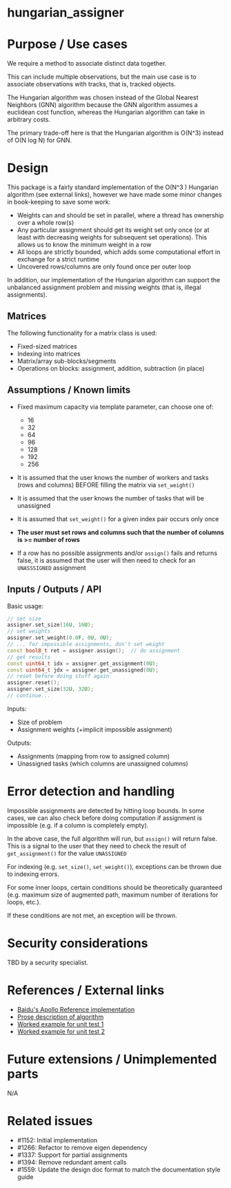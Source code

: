 hungarian_assigner
==================


# Purpose / Use cases

We require a method to associate distinct data together.

This can include multiple observations, but the main use case is to associate
observations with tracks, that is, tracked objects.

The Hungarian algorithm was chosen instead of the Global Nearest Neighbors (GNN)
algorithm because the GNN algorithm assumes a euclidean cost function, whereas
the Hungarian algorithm can take in arbitrary costs.

The primary trade-off here is that the Hungarian algorithm is O(N^3) instead of
O(N log N) for GNN.


# Design

This package is a fairly standard implementation of the O(N^3 ) Hungarian
algorithm (see external links), however we have made some minor changes in
book-keeping to save some work:

- Weights can and should be set in parallel, where a thread has ownership over a
whole row(s)
- Any particular assignment should get its weight set only once (or at least
with decreasing weights for subsequent set operations). This allows us to know
the minimum weight in a row
- All loops are strictly bounded, which adds some computational effort in
exchange for a strict runtime
- Uncovered rows/columns are only found once per outer loop

In addition, our implementation of the Hungarian algorithm can support the
unbalanced assignment problem and missing weights (that is, illegal
assignments).


## Matrices

The following functionality for a matrix class is used:

- Fixed-sized matrices
- Indexing into matrices
- Matrix/array sub-blocks/segments
- Operations on blocks: assignment, addition, subtraction (in place)


## Assumptions / Known limits

- Fixed maximum capacity via template parameter, can choose one of:

    - 16
    - 32
    - 64
    - 96
    - 128
    - 192
    - 256

- It is assumed that the user knows the number of workers and tasks (rows and
  columns) BEFORE filling the matrix via `set_weight()`
- It is assumed that the user knows the number of tasks that will be unassigned
- It is assumed that `set_weight()` for a given index pair occurs only once
- **The user must set rows and columns such that the number of columns is >=
number of rows**
- If a row has no possible assignments and/or `assign()` fails and returns
false, it is assumed that the user will then need to check for an
`UNASSSIGNED` assignment


## Inputs / Outputs / API

Basic usage:

```cpp
// set size
assigner.set_size(16U, 16U);
// set weights
assigner.set_weight(0.0F, 0U, 0U);
// ... for impossible assignments, don't set weight
const bool8_t ret = assigner.assign();  // do assignment
// get results
const uint64_t idx = assigner.get_assignment(0U);
const uint64_t jdx = assigner.get_unassigned(0U);
// reset before doing stuff again
assigner.reset();
assigner.set_size(32U, 32U);
// continue...
```

Inputs:

- Size of problem
- Assignment weights (+implicit impossible assignment)

Outputs:

- Assignments (mapping from row to assigned column)
- Unassigned tasks (which columns are unassigned columns)


# Error detection and handling

Impossible assignments are detected by hitting loop bounds. In some cases, we
can also check before doing computation if assignment is impossible (e.g. if a
column is completely empty).

In the above case, the full algorithm will run, but `assign()` will return
false. This is a signal to the user that they need to check the result of
`get_assignment()` for the value `UNASSIGNED`

For indexing (e.g. `set_size()`, `set_weight()`), exceptions can be thrown due
to indexing errors.

For some inner loops, certain conditions should be theoretically guaranteed
(e.g. maximum size of augmented path, maximum number of iterations for loops,
  etc.).

If these conditions are not met, an exception will be thrown.


# Security considerations

TBD by a security specialist.


# References / External links

- [Baidu's Apollo Reference implementation](https://github.com/ApolloAuto/apollo/blob/master/modules/perception/common/graph/hungarian_optimizer.h)
- [Prose description of algorithm](https://stackoverflow.com/questions/23278375/hungarian-algorithm)
- [Worked example for unit test 1](http://naagustutorial.blogspot.com/2013/12/hungarian-method-unbalanced-assignment.html)
- [Worked example for unit test 2](http://file.scirp.org/pdf/AJOR_2016063017275082.pdf)

# Future extensions / Unimplemented parts

N/A


# Related issues

- #1152: Initial implementation
- #1266: Refactor to remove eigen dependency
- #1337: Support for partial assignments
- #1394: Remove redundant ament calls
- #1559: Update the design doc format to match the documentation style guide
